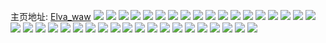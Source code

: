 主页地址: [Elva_waw](https://weibo.com/u/6870155643) 
![](https://wx4.sinaimg.cn/mw2000/007uWtjZly1h8tztw4g7cj30u0140qc7.jpg) 
![](https://wx4.sinaimg.cn/mw2000/007uWtjZly1h8nh4tnu7uj31me25vhdu.jpg) 
![](https://wx4.sinaimg.cn/mw2000/007uWtjZly1h8nh4uqcolj31i820b7wi.jpg) 
![](https://wx4.sinaimg.cn/mw2000/007uWtjZly1h8nh4wawnpj31cm1syqv5.jpg) 
![](https://wx4.sinaimg.cn/mw2000/007uWtjZly1h8nh4s3jg5j31ny284kjm.jpg) 
![](https://wx4.sinaimg.cn/mw2000/007uWtjZly1h88l5hjqcmj30xc4lj7wi.jpg) 
![](https://wx4.sinaimg.cn/mw2000/007uWtjZly1h88l5elwl4j30uk57zb29.jpg) 
![](https://wx4.sinaimg.cn/mw2000/007uWtjZly1h6w20mwywvj31la2tsu0x.jpg) 
![](https://wx4.sinaimg.cn/mw2000/007uWtjZly1h6w20nfmzsj30u01417j8.jpg) 
![](https://wx4.sinaimg.cn/mw2000/007uWtjZly1h6w20m1zw1j31pa2ds7wi.jpg) 
![](https://wx4.sinaimg.cn/mw2000/007uWtjZly1h6boerdp0bj32c0341x6r.jpg) 
![](https://wx4.sinaimg.cn/mw2000/007uWtjZly1h6boeujstbj32c034d1ky.jpg) 
![](https://wx4.sinaimg.cn/mw2000/007uWtjZly1h6boeoie5nj32c0341x6q.jpg) 
![](https://wx4.sinaimg.cn/mw2000/007uWtjZly1h6boewufv7j32bz340k5o.jpg) 
![](https://wx4.sinaimg.cn/mw2000/007uWtjZly1h5sllw9iwkj32a032ex6p.jpg) 
![](https://wx4.sinaimg.cn/mw2000/007uWtjZly1h569xsqmczj328d307e82.jpg) 
![](https://wx4.sinaimg.cn/mw2000/007uWtjZly1h569xtesctj31yb2k7npd.jpg) 
![](https://wx4.sinaimg.cn/mw2000/007uWtjZly1h4us99zchpj30u01hcq8s.jpg) 
![](https://wx4.sinaimg.cn/mw2000/007uWtjZly1h493kf1hksj30wi1lsdrn.jpg) 
![](https://wx4.sinaimg.cn/mw2000/007uWtjZly1h3ifuacto4j30o51edtlo.jpg) 
![](https://wx4.sinaimg.cn/mw2000/007uWtjZly1h3ifu9bixij315o1wl1kx.jpg) 
![](https://wx4.sinaimg.cn/mw2000/007uWtjZly1h3ifubypspj30ng16jk4d.jpg) 
![](https://wx4.sinaimg.cn/mw2000/007uWtjZly1h1t1d6iqy0j32c033bu0x.jpg) 
![](https://wx4.sinaimg.cn/mw2000/007uWtjZly1h1t1d7pqq8j32982v1npd.jpg) 
![](https://wx4.sinaimg.cn/mw2000/007uWtjZly1h00j3b9x0ij31te2f6npd.jpg) 
![](https://wx4.sinaimg.cn/mw2000/007uWtjZly1h00j3c7sxpj32c030lx6p.jpg) 
![](https://wx4.sinaimg.cn/mw2000/007uWtjZly1h00j3d6dh8j31y22leu0y.jpg) 
![](https://wx4.sinaimg.cn/mw2000/007uWtjZly1h00j3efno9j31ow296x6p.jpg) 
![](https://wx4.sinaimg.cn/mw2000/007uWtjZly1gzu7ba7tv8j31o02807wh.jpg) 
![](https://wx4.sinaimg.cn/mw2000/007uWtjZly1gzu7b9j0zqj31mc25fe81.jpg) 
![](https://wx4.sinaimg.cn/mw2000/007uWtjZly1gzswto7sfgj30u014413c.jpg) 
![](https://wx4.sinaimg.cn/mw2000/007uWtjZly1gzswtt96o3j30u01457e8.jpg) 
![](https://wx4.sinaimg.cn/mw2000/007uWtjZly1gxj1tpza14j32c02c0npe.jpg) 
![](https://wx4.sinaimg.cn/mw2000/007uWtjZly1gxj1tr8f2hj32c03407wj.jpg) 
![](https://wx4.sinaimg.cn/mw2000/007uWtjZly1gxj1tsu3jdj32c03404qr.jpg) 
![](https://wx4.sinaimg.cn/mw2000/007uWtjZly1gxj1tu93dcj324m2l5hdu.jpg) 
![](https://wx4.sinaimg.cn/mw2000/007uWtjZly1gxchids4kxj3296308x6p.jpg) 
![](https://wx4.sinaimg.cn/mw2000/007uWtjZly1gxchigrulvj32c03401kz.jpg) 
